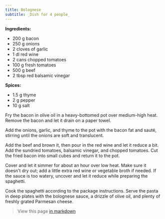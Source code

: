 ```yaml
---
title: Bolognese
subtitle: _Dish for 4 people_
---
```


**Ingredients:**

- 200 g bacon
- 250 g onions
- 2 cloves of garlic
- 1 dl red wine
- 2 cans chopped tomatoes
- 100 g fresh tomatoes
- 500 g beef
- 2 tbsp red balsamic vinegar

**Spices:**

- 1.5 g thyme
- 2 g pepper
- 10 g salt

Fry the bacon in olive oil in a heavy-bottomed pot over medium-high
heat. Remove the bacon and let it drain on a paper towel.

Add the onions, garlic, and thyme to the pot with the bacon fat and sauté,
stirring until the onions are soft and translucent.

Add the beef and brown it, then pour in the red wine and let it reduce a
bit. Add the sundried tomatoes, balsamic vinegar, and chopped tomatoes. Cut
the fried bacon into small cubes and return it to the pot.

Cover and let it simmer for about an hour over low heat. Make sure it doesn't
dry out; add a little extra red wine or vegetable broth if needed. If the
sauce is too watery, uncover and let it reduce while preparing the spaghetti.

Cook the spaghetti according to the package instructions. Serve the pasta
in deep plates with the bolognese sauce, a drizzle of olive oil, and plenty
of freshly grated Parmesan cheese.

> View this page [in markdown](./index.md)
